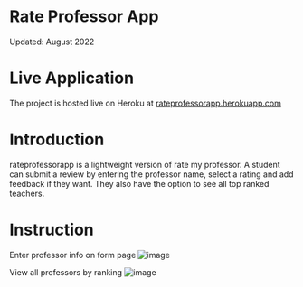 # Rate Professor App

Updated: August 2022

# Live Application
The project is hosted live on Heroku at 
[rateprofessorapp.herokuapp.com](https://rateprofessorapp.herokuapp.com)

# Introduction
rateprofessorapp is a lightweight version of rate my professor. A student can submit a review by entering the professor name, select a rating and add feedback if they want. They also have the option to see all top ranked teachers.

# Instruction
Enter professor info on form page
![image](https://user-images.githubusercontent.com/77874716/184557708-179bb77b-6214-4d73-9def-6aa17d70a4f3.png)

View all professors by ranking
![image](https://user-images.githubusercontent.com/77874716/184558791-811c92ce-1715-4c54-8f15-6c2a824f4e21.png)






